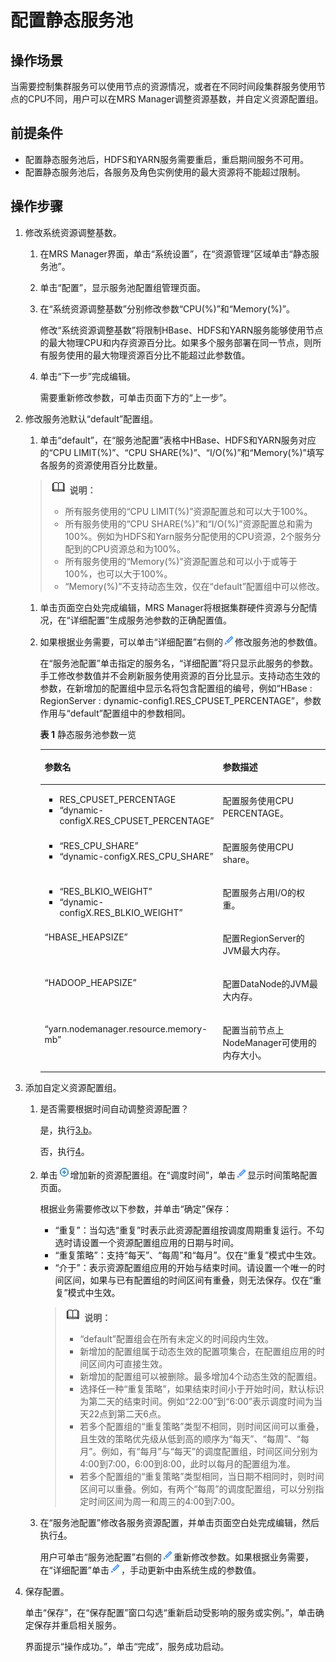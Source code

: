 # 配置静态服务池<a name="ZH-CN_TOPIC_0035209694"></a>

## 操作场景<a name="section36446384185849"></a>

当需要控制集群服务可以使用节点的资源情况，或者在不同时间段集群服务使用节点的CPU不同，用户可以在MRS Manager调整资源基数，并自定义资源配置组。

## 前提条件<a name="section41676267185911"></a>

-   配置静态服务池后，HDFS和YARN服务需要重启，重启期间服务不可用。
-   配置静态服务池后，各服务及角色实例使用的最大资源将不能超过限制。

## 操作步骤<a name="section1786339185927"></a>

1.  修改系统资源调整基数。
    1.  在MRS Manager界面，单击“系统设置”，在“资源管理”区域单击“静态服务池”。
    2.  单击“配置”，显示服务池配置组管理页面。
    3.  在“系统资源调整基数”分别修改参数“CPU\(%\)”和“Memory\(%\)”。

        修改“系统资源调整基数”将限制HBase、HDFS和YARN服务能够使用节点的最大物理CPU和内存资源百分比。如果多个服务部署在同一节点，则所有服务使用的最大物理资源百分比不能超过此参数值。

    4.  单击“下一步”完成编辑。

        需要重新修改参数，可单击页面下方的“上一步”。


2.  修改服务池默认“default”配置组。

    1.  单击“default”，在“服务池配置”表格中HBase、HDFS和YARN服务对应的“CPU LIMIT\(%\)”、“CPU SHARE\(%\)”、“I/O\(%\)”和“Memory\(%\)”填写各服务的资源使用百分比数量。

    >![](public_sys-resources/icon-note.gif) **说明：**   
    >-   所有服务使用的“CPU LIMIT\(%\)”资源配置总和可以大于100%。  
    >-   所有服务使用的“CPU SHARE\(%\)”和“I/O\(%\)”资源配置总和需为100%。例如为HDFS和Yarn服务分配使用的CPU资源，2个服务分配到的CPU资源总和为100%。  
    >-   所有服务使用的“Memory\(%\)”资源配置总和可以小于或等于100%，也可以大于100%。  
    >-   “Memory\(%\)”不支持动态生效，仅在“default”配置组中可以修改。  

    1.  单击页面空白处完成编辑，MRS Manager将根据集群硬件资源与分配情况，在“详细配置”生成服务池参数的正确配置值。
    2.  如果根据业务需要，可以单击“详细配置”右侧的![](figures/icon_mrs_clip.gif)修改服务池的参数值。

        在“服务池配置”单击指定的服务名，“详细配置”将只显示此服务的参数。手工修改参数值并不会刷新服务使用资源的百分比显示。支持动态生效的参数，在新增加的配置组中显示名将包含配置组的编号，例如“HBase : RegionServer : dynamic-config1.RES\_CPUSET\_PERCENTAGE”，参数作用与“default”配置组中的参数相同。

        **表 1**  静态服务池参数一览

        <a name="table1090518719336"></a>
        <table><thead align="left"><tr id="row6120169419340"><th class="cellrowborder" valign="top" width="46.5%" id="mcps1.2.3.1.1"><p id="p5839019519340"><a name="p5839019519340"></a><a name="p5839019519340"></a><strong id="b2722679619444"><a name="b2722679619444"></a><a name="b2722679619444"></a>参数名</strong></p>
        </th>
        <th class="cellrowborder" valign="top" width="53.5%" id="mcps1.2.3.1.2"><p id="p3198534019340"><a name="p3198534019340"></a><a name="p3198534019340"></a><strong id="b5788687719444"><a name="b5788687719444"></a><a name="b5788687719444"></a>参数描述</strong></p>
        </th>
        </tr>
        </thead>
        <tbody><tr id="row3085288319336"><td class="cellrowborder" valign="top" width="46.5%" headers="mcps1.2.3.1.1 "><a name="ul1605557219336"></a><a name="ul1605557219336"></a><ul id="ul1605557219336"><li>RES_CPUSET_PERCENTAGE</li><li>“dynamic-configX.RES_CPUSET_PERCENTAGE”</li></ul>
        </td>
        <td class="cellrowborder" valign="top" width="53.5%" headers="mcps1.2.3.1.2 "><p id="p4680602919336"><a name="p4680602919336"></a><a name="p4680602919336"></a>配置服务使用CPU PERCENTAGE。</p>
        </td>
        </tr>
        <tr id="row1860108319336"><td class="cellrowborder" valign="top" width="46.5%" headers="mcps1.2.3.1.1 "><a name="ul3029273119336"></a><a name="ul3029273119336"></a><ul id="ul3029273119336"><li>“RES_CPU_SHARE”</li><li>“dynamic-configX.RES_CPU_SHARE”</li></ul>
        </td>
        <td class="cellrowborder" valign="top" width="53.5%" headers="mcps1.2.3.1.2 "><p id="p4126579719336"><a name="p4126579719336"></a><a name="p4126579719336"></a>配置服务使用CPU share。</p>
        </td>
        </tr>
        <tr id="row3584786119336"><td class="cellrowborder" valign="top" width="46.5%" headers="mcps1.2.3.1.1 "><a name="ul1799561419336"></a><a name="ul1799561419336"></a><ul id="ul1799561419336"><li>“RES_BLKIO_WEIGHT”</li><li>“dynamic-configX.RES_BLKIO_WEIGHT”</li></ul>
        </td>
        <td class="cellrowborder" valign="top" width="53.5%" headers="mcps1.2.3.1.2 "><p id="p2473476619336"><a name="p2473476619336"></a><a name="p2473476619336"></a>配置服务占用I/O的权重。</p>
        </td>
        </tr>
        <tr id="row33861812174817"><td class="cellrowborder" valign="top" width="46.5%" headers="mcps1.2.3.1.1 "><p id="p43721972174818"><a name="p43721972174818"></a><a name="p43721972174818"></a>“HBASE_HEAPSIZE”</p>
        </td>
        <td class="cellrowborder" valign="top" width="53.5%" headers="mcps1.2.3.1.2 "><p id="p51818872174818"><a name="p51818872174818"></a><a name="p51818872174818"></a>配置RegionServer的JVM最大内存。</p>
        </td>
        </tr>
        <tr id="row2128630419336"><td class="cellrowborder" valign="top" width="46.5%" headers="mcps1.2.3.1.1 "><p id="p566806311945"><a name="p566806311945"></a><a name="p566806311945"></a>“HADOOP_HEAPSIZE”</p>
        </td>
        <td class="cellrowborder" valign="top" width="53.5%" headers="mcps1.2.3.1.2 "><p id="p277283791945"><a name="p277283791945"></a><a name="p277283791945"></a>配置DataNode的JVM最大内存。</p>
        </td>
        </tr>
        <tr id="row470866661944"><td class="cellrowborder" valign="top" width="46.5%" headers="mcps1.2.3.1.1 "><p id="p4273402919410"><a name="p4273402919410"></a><a name="p4273402919410"></a>“yarn.nodemanager.resource.memory-mb”</p>
        </td>
        <td class="cellrowborder" valign="top" width="53.5%" headers="mcps1.2.3.1.2 "><p id="p3890428619410"><a name="p3890428619410"></a><a name="p3890428619410"></a>配置当前节点上NodeManager可使用的内存大小。</p>
        </td>
        </tr>
        </tbody>
        </table>


3.  添加自定义资源配置组。
    1.  是否需要根据时间自动调整资源配置？

        是，执行[3.b](#li207277341970)。

        否，执行[4](#li5675506119820)。

    2.  <a name="li207277341970"></a>单击![](figures/icon_mrs_addsource.jpg)增加新的资源配置组。在“调度时间”，单击![](figures/icon_mrs_clip.gif)显示时间策略配置页面。

        根据业务需要修改以下参数，并单击“确定”保存：

        -   “重复”：当勾选“重复”时表示此资源配置组按调度周期重复运行。不勾选时请设置一个资源配置组应用的日期与时间。
        -   “重复策略”：支持“每天”、“每周”和“每月”。仅在“重复”模式中生效。
        -   “介于”：表示资源配置组应用的开始与结束时间。请设置一个唯一的时间区间，如果与已有配置组的时间区间有重叠，则无法保存。仅在“重复”模式中生效。

        >![](public_sys-resources/icon-note.gif) **说明：**   
        >-   “default”配置组会在所有未定义的时间段内生效。  
        >-   新增加的配置组属于动态生效的配置项集合，在配置组应用的时间区间内可直接生效。  
        >-   新增加的配置组可以被删除。最多增加4个动态生效的配置组。  
        >-   选择任一种“重复策略”，如果结束时间小于开始时间，默认标识为第二天的结束时间。例如“22:00”到“6:00”表示调度时间为当天22点到第二天6点。  
        >-   若多个配置组的“重复策略”类型不相同，则时间区间可以重叠，且生效的策略优先级从低到高的顺序为“每天”、“每周”、“每月”。例如，有“每月”与“每天”的调度配置组，时间区间分别为4:00到7:00，6:00到8:00，此时以每月的配置组为准。  
        >-   若多个配置组的“重复策略”类型相同，当日期不相同时，则时间区间可以重叠。例如，有两个“每周”的调度配置组，可以分别指定时间区间为周一和周三的4:00到7:00。  

    3.  在“服务池配置”修改各服务资源配置，并单击页面空白处完成编辑，然后执行[4](#li5675506119820)。

        用户可单击“服务池配置”右侧的![](figures/icon_mrs_clip.gif)重新修改参数。如果根据业务需要，在“详细配置”单击![](figures/icon_mrs_clip.gif)，手动更新中由系统生成的参数值。


4.  <a name="li5675506119820"></a>保存配置。

    单击“保存”，在“保存配置”窗口勾选“重新启动受影响的服务或实例。”，单击确定保存并重启相关服务。

    界面提示“操作成功。”，单击“完成”，服务成功启动。


